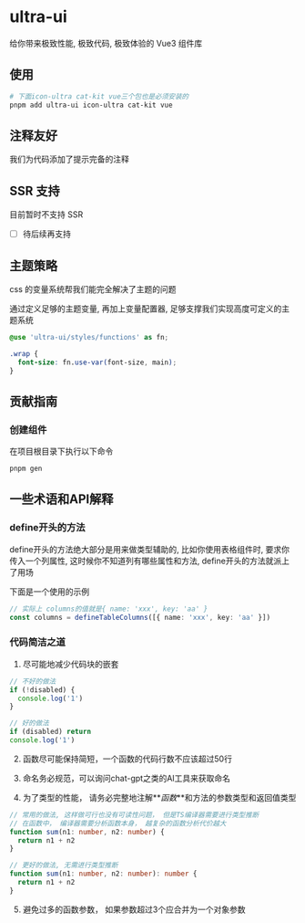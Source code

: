 # ultra-ui

给你带来极致性能, 极致代码, 极致体验的 Vue3 组件库

## 使用

```bash
# 下面icon-ultra cat-kit vue三个包也是必须安装的
pnpm add ultra-ui icon-ultra cat-kit vue
```


## 注释友好

我们为代码添加了提示完备的注释

## SSR 支持

目前暂时不支持 SSR

- [ ] 待后续再支持

## 主题策略

css 的变量系统帮我们能完全解决了主题的问题

通过定义足够的主题变量, 再加上变量配置器, 足够支撑我们实现高度可定义的主题系统

```scss
@use 'ultra-ui/styles/functions' as fn;

.wrap {
  font-size: fn.use-var(font-size, main);
}
```

## 贡献指南

### 创建组件

在项目根目录下执行以下命令

```bash
pnpm gen
```

## 一些术语和API解释

### define开头的方法

define开头的方法绝大部分是用来做类型辅助的, 比如你使用表格组件时, 要求你传入一个列属性, 这时候你不知道列有哪些属性和方法, define开头的方法就派上了用场

下面是一个使用的示例

```ts
// 实际上 columns的值就是{ name: 'xxx', key: 'aa' }
const columns = defineTableColumns([{ name: 'xxx', key: 'aa' }])
```

### 代码简洁之道

1. 尽可能地减少代码块的嵌套

```ts
// 不好的做法
if (!disabled) {
  console.log('1')
}

// 好的做法
if (disabled) return
console.log('1')
```

2. 函数尽可能保持简短，一个函数的代码行数不应该超过50行

3. 命名务必规范，可以询问chat-gpt之类的AI工具来获取命名

4. 为了类型的性能， 请务必完整地注解**_函数_**和方法的参数类型和返回值类型

```ts
// 常用的做法, 这样做可行也没有可读性问题， 但是TS编译器需要进行类型推断
// 在函数中， 编译器需要分析函数本身， 越复杂的函数分析代价越大
function sum(n1: number, n2: number) {
  return n1 + n2
}

// 更好的做法, 无需进行类型推断
function sum(n1: number, n2: number): number {
  return n1 + n2
}
```

5. 避免过多的函数参数， 如果参数超过3个应合并为一个对象参数
